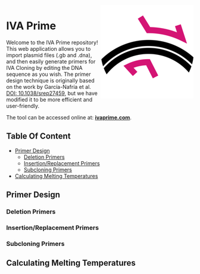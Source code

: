 <img src="IVA Prime logo.png" align="right" />

# IVA Prime

Welcome to the IVA Prime repository! This web application allows you to import plasmid files (.gb and .dna), and then easily generate primers for IVA Cloning by editing the DNA sequence as you wish. The primer design technique is originally based on the work by García-Nafría et al. [DOI: 10.1038/srep27459](https://www.nature.com/articles/srep27459), but we have modified it to be more efficient and user-friendly.

The tool can be accessed online at: **[ivaprime.com](https://www.ivaprime.com)**.


## Table Of Content

- [Primer Design](#primer-design)
    - [Deletion Primers](#deletion-primers)
    - [Insertion/Replacement Primers](#insertion/replacement-primers)
    - [Subcloning Primers](#subcloning-primers)
- [Calculating Melting Temperatures](#calculating-melting-temperatures)


## Primer Design

### Deletion Primers

### Insertion/Replacement Primers

### Subcloning Primers


## Calculating Melting Temperatures

